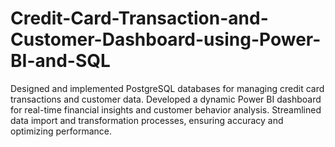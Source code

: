 # Credit-Card-Transaction-and-Customer-Dashboard-using-Power-BI-and-SQL
Designed and implemented PostgreSQL databases for managing credit card transactions and customer data. Developed a dynamic Power BI dashboard for real-time financial insights and customer behavior analysis. Streamlined data import and transformation processes, ensuring accuracy and optimizing performance.

